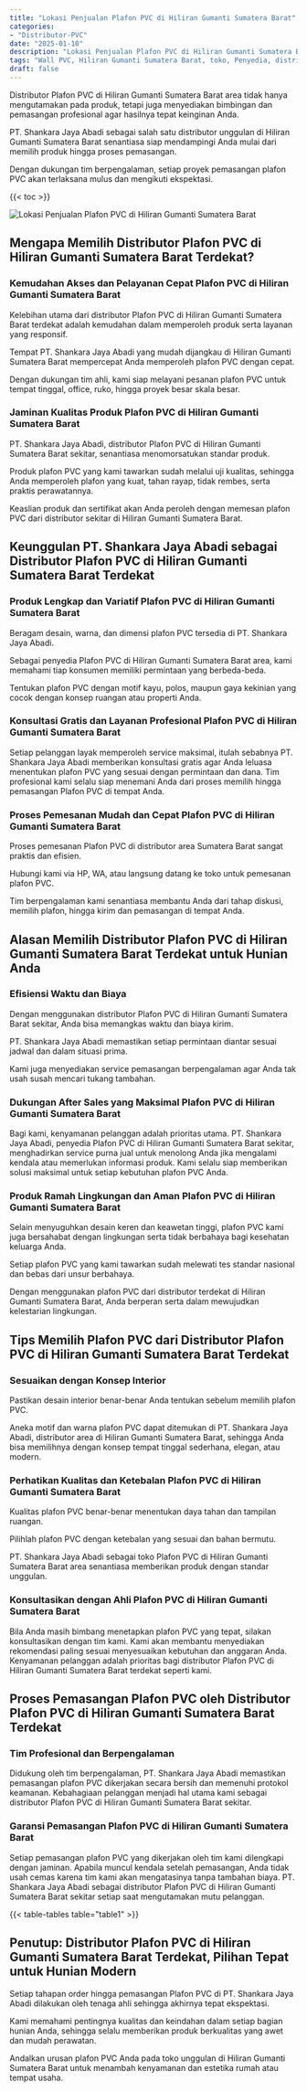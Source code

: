 ```yaml
---
title: "Lokasi Penjualan Plafon PVC di Hiliran Gumanti Sumatera Barat"
categories: 
- "Distributor-PVC"
date: "2025-01-10"
description: "Lokasi Penjualan Plafon PVC di Hiliran Gumanti Sumatera Barat untuk hunian, perkantoran, dan toko. Produk terbaik, variasi motif, warna menarik, dengan jasa instalasi dikerjakan oleh tenaga ahli berpengalaman dan garansi resmi!|Layanan distribusi Plafon PVC di Hiliran Gumanti Sumatera Barat bagi keperluan tempat tinggal, office, maupun gerai, beserta material berkualitas dan penempatan oleh teknisi profesional dan garansi resmi.|Pilihan Plafon PVC di Hiliran Gumanti Sumatera Barat yang andal bagi tempat tinggal, kantor, dan toko, bersama produk unggulan dan pemasangan oleh tenaga ahli berpengalaman dan kepastian resmi.|Distribusi Plafon PVC di Hiliran Gumanti Sumatera Barat bagi rumah, office, dan toko, dengan material terbaik dan instalasi ditangani oleh teknisi profesional, lengkap dengan garansi resmi.}"
tags: "Wall PVC, Hiliran Gumanti Sumatera Barat, toko, Penyedia, distributor"
draft: false
---
```


Distributor Plafon PVC di Hiliran Gumanti Sumatera Barat area tidak hanya mengutamakan pada produk, tetapi juga menyediakan bimbingan dan pemasangan profesional agar hasilnya tepat keinginan Anda.

PT. Shankara Jaya Abadi sebagai salah satu distributor unggulan di Hiliran Gumanti Sumatera Barat senantiasa siap mendampingi Anda mulai dari memilih produk hingga proses pemasangan.

Dengan dukungan tim berpengalaman, setiap proyek pemasangan plafon PVC akan terlaksana mulus dan mengikuti ekspektasi.

{{< toc >}}

![Lokasi Penjualan Plafon PVC di Hiliran Gumanti Sumatera Barat](/images/Distributor-PVC/Lokasi-Penjualan-Plafon-PVC-di-Hiliran-Gumanti-Sumatera-Barat.png)


## Mengapa Memilih Distributor Plafon PVC di Hiliran Gumanti Sumatera Barat Terdekat?

### Kemudahan Akses dan Pelayanan Cepat Plafon PVC di Hiliran Gumanti Sumatera Barat

Kelebihan utama dari distributor Plafon PVC di Hiliran Gumanti Sumatera Barat terdekat adalah kemudahan dalam memperoleh produk serta layanan yang responsif.

Tempat PT. Shankara Jaya Abadi yang mudah dijangkau di Hiliran Gumanti Sumatera Barat mempercepat Anda memperoleh plafon PVC dengan cepat.

Dengan dukungan tim ahli, kami siap melayani pesanan plafon PVC untuk tempat tinggal, office, ruko, hingga proyek besar skala besar.

### Jaminan Kualitas Produk Plafon PVC di Hiliran Gumanti Sumatera Barat

PT. Shankara Jaya Abadi, distributor Plafon PVC di Hiliran Gumanti Sumatera Barat sekitar, senantiasa menomorsatukan standar produk.

Produk plafon PVC yang kami tawarkan sudah melalui uji kualitas, sehingga Anda memperoleh plafon yang kuat, tahan rayap, tidak rembes, serta praktis perawatannya.

Keaslian produk dan sertifikat akan Anda peroleh dengan memesan plafon PVC dari distributor sekitar di Hiliran Gumanti Sumatera Barat.

## Keunggulan PT. Shankara Jaya Abadi sebagai Distributor Plafon PVC di Hiliran Gumanti Sumatera Barat Terdekat

### Produk Lengkap dan Variatif Plafon PVC di Hiliran Gumanti Sumatera Barat

Beragam desain, warna, dan dimensi plafon PVC tersedia di PT. Shankara Jaya Abadi.

Sebagai penyedia Plafon PVC di Hiliran Gumanti Sumatera Barat area, kami memahami tiap konsumen memiliki permintaan yang berbeda-beda.

Tentukan plafon PVC dengan motif kayu, polos, maupun gaya kekinian yang cocok dengan konsep ruangan atau properti Anda.

### Konsultasi Gratis dan Layanan Profesional Plafon PVC di Hiliran Gumanti Sumatera Barat

Setiap pelanggan layak memperoleh service maksimal, itulah sebabnya PT. Shankara Jaya Abadi memberikan konsultasi gratis agar Anda leluasa menentukan plafon PVC yang sesuai dengan permintaan dan dana. Tim profesional kami selalu siap menemani Anda dari proses memilih hingga pemasangan Plafon PVC di tempat Anda.

### Proses Pemesanan Mudah dan Cepat Plafon PVC di Hiliran Gumanti Sumatera Barat

Proses pemesanan Plafon PVC di distributor area Sumatera Barat sangat praktis dan efisien.

Hubungi kami via HP, WA, atau langsung datang ke toko untuk pemesanan plafon PVC.

Tim berpengalaman kami senantiasa membantu Anda dari tahap diskusi, memilih plafon, hingga kirim dan pemasangan di tempat Anda.

## Alasan Memilih Distributor Plafon PVC di Hiliran Gumanti Sumatera Barat Terdekat untuk Hunian Anda

### Efisiensi Waktu dan Biaya

Dengan menggunakan distributor Plafon PVC di Hiliran Gumanti Sumatera Barat sekitar, Anda bisa memangkas waktu dan biaya kirim.

PT. Shankara Jaya Abadi memastikan setiap permintaan diantar sesuai jadwal dan dalam situasi prima.

Kami juga menyediakan service pemasangan berpengalaman agar Anda tak usah susah mencari tukang tambahan.

### Dukungan After Sales yang Maksimal Plafon PVC di Hiliran Gumanti Sumatera Barat

Bagi kami, kenyamanan pelanggan adalah prioritas utama. PT. Shankara Jaya Abadi, penyedia Plafon PVC di Hiliran Gumanti Sumatera Barat sekitar, menghadirkan service purna jual untuk menolong Anda jika mengalami kendala atau memerlukan informasi produk. Kami selalu siap memberikan solusi maksimal untuk setiap kebutuhan plafon PVC Anda.

### Produk Ramah Lingkungan dan Aman Plafon PVC di Hiliran Gumanti Sumatera Barat

Selain menyuguhkan desain keren dan keawetan tinggi, plafon PVC kami juga bersahabat dengan lingkungan serta tidak berbahaya bagi kesehatan keluarga Anda.

Setiap plafon PVC yang kami tawarkan sudah melewati tes standar nasional dan bebas dari unsur berbahaya.

Dengan menggunakan plafon PVC dari distributor terdekat di Hiliran Gumanti Sumatera Barat, Anda berperan serta dalam mewujudkan kelestarian lingkungan.

## Tips Memilih Plafon PVC dari Distributor Plafon PVC di Hiliran Gumanti Sumatera Barat Terdekat

### Sesuaikan dengan Konsep Interior

Pastikan desain interior benar-benar Anda tentukan sebelum memilih plafon PVC.

Aneka motif dan warna plafon PVC dapat ditemukan di PT. Shankara Jaya Abadi, distributor area di Hiliran Gumanti Sumatera Barat, sehingga Anda bisa memilihnya dengan konsep tempat tinggal sederhana, elegan, atau modern.

### Perhatikan Kualitas dan Ketebalan Plafon PVC di Hiliran Gumanti Sumatera Barat

Kualitas plafon PVC benar-benar menentukan daya tahan dan tampilan ruangan.

Pilihlah plafon PVC dengan ketebalan yang sesuai dan bahan bermutu.

PT. Shankara Jaya Abadi sebagai toko Plafon PVC di Hiliran Gumanti Sumatera Barat area senantiasa memberikan produk dengan standar unggulan.

### Konsultasikan dengan Ahli Plafon PVC di Hiliran Gumanti Sumatera Barat

Bila Anda masih bimbang menetapkan plafon PVC yang tepat, silakan konsultasikan dengan tim kami. Kami akan membantu menyediakan rekomendasi paling sesuai menyesuaikan kebutuhan dan anggaran Anda. Kenyamanan pelanggan adalah prioritas bagi distributor Plafon PVC di Hiliran Gumanti Sumatera Barat terdekat seperti kami.

## Proses Pemasangan Plafon PVC oleh Distributor Plafon PVC di Hiliran Gumanti Sumatera Barat Terdekat

### Tim Profesional dan Berpengalaman

Didukung oleh tim berpengalaman, PT. Shankara Jaya Abadi memastikan pemasangan plafon PVC dikerjakan secara bersih dan memenuhi protokol keamanan. Kebahagiaan pelanggan menjadi hal utama kami sebagai distributor Plafon PVC di Hiliran Gumanti Sumatera Barat sekitar.

### Garansi Pemasangan Plafon PVC di Hiliran Gumanti Sumatera Barat

Setiap pemasangan plafon PVC yang dikerjakan oleh tim kami dilengkapi dengan jaminan. Apabila muncul kendala setelah pemasangan, Anda tidak usah cemas karena tim kami akan mengatasinya tanpa tambahan biaya. PT. Shankara Jaya Abadi sebagai distributor Plafon PVC di Hiliran Gumanti Sumatera Barat sekitar setiap saat mengutamakan mutu pelanggan.

{{< table-tables table="table1" >}}

## Penutup: Distributor Plafon PVC di Hiliran Gumanti Sumatera Barat Terdekat, Pilihan Tepat untuk Hunian Modern

Setiap tahapan order hingga pemasangan Plafon PVC di PT. Shankara Jaya Abadi dilakukan oleh tenaga ahli sehingga akhirnya tepat ekspektasi.

Kami memahami pentingnya kualitas dan keindahan dalam setiap bagian hunian Anda, sehingga selalu memberikan produk berkualitas yang awet dan mudah perawatan.

Andalkan urusan plafon PVC Anda pada toko unggulan di Hiliran Gumanti Sumatera Barat untuk menambah kenyamanan dan estetika rumah atau tempat usaha.